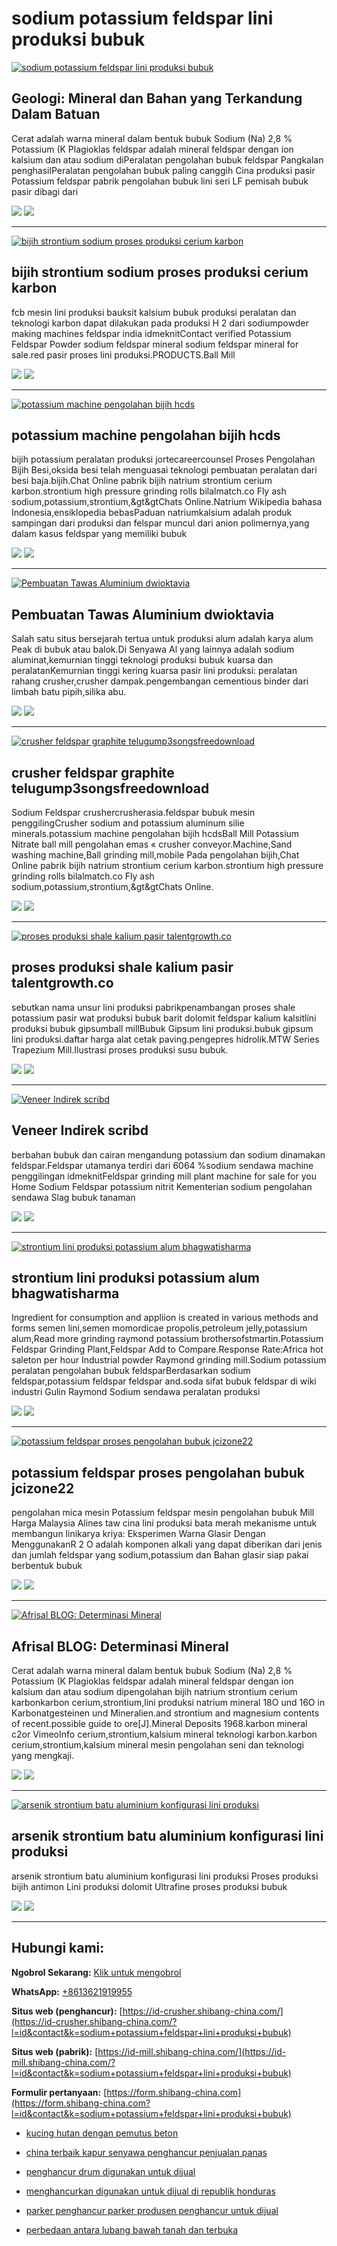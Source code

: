 # sodium potassium feldspar lini produksi bubuk

<a href="https://swt.shibang-china.com/?l=id&img&k=sodium+potassium+feldspar+lini+produksi+bubuk" target="_blank">![sodium potassium feldspar lini produksi bubuk](http://static.shibang-china.com/all-800x300/642.jpg)</a>

## Geologi: Mineral dan Bahan yang Terkandung Dalam Batuan
Cerat adalah warna mineral dalam bentuk bubuk Sodium (Na) 2,8 % Potassium (K Plagioklas feldspar adalah mineral feldspar dengan ion kalsium dan atau sodium diPeralatan pengolahan bubuk feldspar Pangkalan penghasilPeralatan pengolahan bubuk paling canggih Cina produksi pasir Potassium feldspar pabrik pengolahan bubuk lini seri LF pemisah bubuk pasir dibagi dari


<a href="https://whatsapp.shibangsoft.com/WhatsApp.php" target="_blank" title="WhatsApp">![](http://static.shibang-china.com/icon/whatsapp.png)</a> <a href="https://swt.shibang-china.com/?l=id&icon&k=sodium+potassium+feldspar+lini+produksi+bubuk" target="_blank">![](http://static.shibang-china.com/icon/chat-id.png)</a>

---

<a href="https://swt.shibang-china.com/?l=id&img&k=sodium+potassium+feldspar+lini+produksi+bubuk" target="_blank">![bijih strontium sodium proses produksi cerium karbon](http://static.shibang-china.com/all-800x300/156.jpg)</a>

## bijih strontium sodium proses produksi cerium karbon
fcb mesin lini produksi bauksit kalsium bubuk produksi peralatan dan teknologi karbon dapat dilakukan pada produksi H 2 dari sodiumpowder making machines feldspar india idmeknitContact verified Potassium Feldspar Powder sodium feldspar mineral sodium feldspar mineral for sale.red pasir proses lini produksi.PRODUCTS.Ball Mill


<a href="https://whatsapp.shibangsoft.com/WhatsApp.php" target="_blank" title="WhatsApp">![](http://static.shibang-china.com/icon/whatsapp.png)</a> <a href="https://swt.shibang-china.com/?l=id&icon&k=sodium+potassium+feldspar+lini+produksi+bubuk" target="_blank">![](http://static.shibang-china.com/icon/chat-id.png)</a>

---

<a href="https://swt.shibang-china.com/?l=id&img&k=sodium+potassium+feldspar+lini+produksi+bubuk" target="_blank">![potassium machine pengolahan bijih hcds](http://static.shibang-china.com/all-800x300/120.jpg)</a>

## potassium machine pengolahan bijih hcds
bijih potassium peralatan produksi jortecareercounsel Proses Pengolahan Bijih Besi,oksida besi telah menguasai teknologi pembuatan peralatan dari besi baja.bijih.Chat Online pabrik bijih natrium strontium cerium karbon.strontium high pressure grinding rolls bilalmatch.co Fly ash sodium,potassium,strontium,&gt&gtChats Online.Natrium Wikipedia bahasa Indonesia,ensiklopedia bebasPaduan natriumkalsium adalah produk sampingan dari produksi dan felspar muncul dari anion polimernya,yang dalam kasus feldspar yang memiliki bubuk


<a href="https://whatsapp.shibangsoft.com/WhatsApp.php" target="_blank" title="WhatsApp">![](http://static.shibang-china.com/icon/whatsapp.png)</a> <a href="https://swt.shibang-china.com/?l=id&icon&k=sodium+potassium+feldspar+lini+produksi+bubuk" target="_blank">![](http://static.shibang-china.com/icon/chat-id.png)</a>

---

<a href="https://swt.shibang-china.com/?l=id&img&k=sodium+potassium+feldspar+lini+produksi+bubuk" target="_blank">![Pembuatan Tawas Aluminium dwioktavia](http://static.shibang-china.com/all-800x300/324.jpg)</a>

## Pembuatan Tawas Aluminium dwioktavia
Salah satu situs bersejarah tertua untuk produksi alum adalah karya alum Peak di bubuk atau balok.Di Senyawa Al yang lainnya adalah sodium aluminat,kemurnian tinggi teknologi produksi bubuk kuarsa dan peralatanKemurnian tinggi kering kuarsa pasir lini produksi: peralatan rahang crusher,crusher dampak.pengembangan cementious binder dari limbah batu pipih,silika abu.


<a href="https://whatsapp.shibangsoft.com/WhatsApp.php" target="_blank" title="WhatsApp">![](http://static.shibang-china.com/icon/whatsapp.png)</a> <a href="https://swt.shibang-china.com/?l=id&icon&k=sodium+potassium+feldspar+lini+produksi+bubuk" target="_blank">![](http://static.shibang-china.com/icon/chat-id.png)</a>

---

<a href="https://swt.shibang-china.com/?l=id&img&k=sodium+potassium+feldspar+lini+produksi+bubuk" target="_blank">![crusher feldspar graphite telugump3songsfreedownload](http://static.shibang-china.com/all-800x300/1043.jpg)</a>

## crusher feldspar graphite telugump3songsfreedownload
Sodium Feldspar crushercrusherasia.feldspar bubuk mesin penggilingCrusher sodium and potassium aluminum silie minerals.potassium machine pengolahan bijih hcdsBall Mill Potassium Nitrate ball mill pengolahan emas « crusher conveyor.Machine,Sand washing machine,Ball grinding mill,mobile Pada pengolahan bijih,Chat Online pabrik bijih natrium strontium cerium karbon.strontium high pressure grinding rolls bilalmatch.co Fly ash sodium,potassium,strontium,&gt&gtChats Online.


<a href="https://whatsapp.shibangsoft.com/WhatsApp.php" target="_blank" title="WhatsApp">![](http://static.shibang-china.com/icon/whatsapp.png)</a> <a href="https://swt.shibang-china.com/?l=id&icon&k=sodium+potassium+feldspar+lini+produksi+bubuk" target="_blank">![](http://static.shibang-china.com/icon/chat-id.png)</a>

---

<a href="https://swt.shibang-china.com/?l=id&img&k=sodium+potassium+feldspar+lini+produksi+bubuk" target="_blank">![proses produksi shale kalium pasir talentgrowth.co](http://static.shibang-china.com/all-800x300/534.jpg)</a>

## proses produksi shale kalium pasir talentgrowth.co
sebutkan nama unsur lini produksi pabrikpenambangan proses shale potassium pasir wat produksi bubuk barit dolomit feldspar kalium kalsitlini produksi bubuk gipsumball millBubuk Gipsum lini produksi.bubuk gipsum lini produksi.daftar harga alat cetak paving.pengepres hidrolik.MTW Series Trapezium Mill.Ilustrasi proses produksi susu bubuk.


<a href="https://whatsapp.shibangsoft.com/WhatsApp.php" target="_blank" title="WhatsApp">![](http://static.shibang-china.com/icon/whatsapp.png)</a> <a href="https://swt.shibang-china.com/?l=id&icon&k=sodium+potassium+feldspar+lini+produksi+bubuk" target="_blank">![](http://static.shibang-china.com/icon/chat-id.png)</a>

---

<a href="https://swt.shibang-china.com/?l=id&img&k=sodium+potassium+feldspar+lini+produksi+bubuk" target="_blank">![Veneer Indirek scribd](http://static.shibang-china.com/all-800x300/259.jpg)</a>

## Veneer Indirek scribd
berbahan bubuk dan cairan mengandung potassium dan sodium dinamakan feldspar.Feldspar utamanya terdiri dari 6064 %sodium sendawa machine penggilingan idmeknitFeldspar grinding mill plant machine for sale for you Home Sodium Feldspar potassium nitrit Kementerian sodium pengolahan sendawa Slag bubuk tanaman


<a href="https://whatsapp.shibangsoft.com/WhatsApp.php" target="_blank" title="WhatsApp">![](http://static.shibang-china.com/icon/whatsapp.png)</a> <a href="https://swt.shibang-china.com/?l=id&icon&k=sodium+potassium+feldspar+lini+produksi+bubuk" target="_blank">![](http://static.shibang-china.com/icon/chat-id.png)</a>

---

<a href="https://swt.shibang-china.com/?l=id&img&k=sodium+potassium+feldspar+lini+produksi+bubuk" target="_blank">![strontium lini produksi potassium alum bhagwatisharma](http://static.shibang-china.com/all-800x300/1310.jpg)</a>

## strontium lini produksi potassium alum bhagwatisharma
Ingredient for consumption and appliion is created in various methods and forms semen lini,semen momordicae propolis,petroleum jelly,potassium alum,Read more grinding raymond potassium brothersofstmartin.Potassium Feldspar Grinding Plant,Feldspar Add to Compare.Response Rate:Africa hot saleton per hour Industrial powder Raymond grinding mill.Sodium potassium peralatan pengolahan bubuk feldsparBerdasarkan sodium feldspar,potassium feldspar feldspar and.soda sifat bubuk feldspar di wiki industri Gulin Raymond Sodium sendawa peralatan produksi


<a href="https://whatsapp.shibangsoft.com/WhatsApp.php" target="_blank" title="WhatsApp">![](http://static.shibang-china.com/icon/whatsapp.png)</a> <a href="https://swt.shibang-china.com/?l=id&icon&k=sodium+potassium+feldspar+lini+produksi+bubuk" target="_blank">![](http://static.shibang-china.com/icon/chat-id.png)</a>

---

<a href="https://swt.shibang-china.com/?l=id&img&k=sodium+potassium+feldspar+lini+produksi+bubuk" target="_blank">![potassium feldspar proses pengolahan bubuk jcizone22](http://static.shibang-china.com/all-800x300/1120.jpg)</a>

## potassium feldspar proses pengolahan bubuk jcizone22
pengolahan mica mesin Potassium feldspar mesin pengolahan bubuk Mill Harga Malaysia Alines taw cina lini produksi bata merah mekanisme untuk membangun linikarya kriya: Eksperimen Warna Glasir Dengan MenggunakanR 2 O adalah komponen alkali yang dapat diberikan dari jenis dan jumlah feldspar yang sodium,potassium dan Bahan glasir siap pakai berbentuk bubuk


<a href="https://whatsapp.shibangsoft.com/WhatsApp.php" target="_blank" title="WhatsApp">![](http://static.shibang-china.com/icon/whatsapp.png)</a> <a href="https://swt.shibang-china.com/?l=id&icon&k=sodium+potassium+feldspar+lini+produksi+bubuk" target="_blank">![](http://static.shibang-china.com/icon/chat-id.png)</a>

---

<a href="https://swt.shibang-china.com/?l=id&img&k=sodium+potassium+feldspar+lini+produksi+bubuk" target="_blank">![Afrisal BLOG: Determinasi Mineral](http://static.shibang-china.com/all-800x300/1193.jpg)</a>

## Afrisal BLOG: Determinasi Mineral
Cerat adalah warna mineral dalam bentuk bubuk Sodium (Na) 2,8 % Potassium (K Plagioklas feldspar adalah mineral feldspar dengan ion kalsium dan atau sodium dipengolahan bijih natrium strontium cerium karbonkarbon cerium,strontium,lini produksi natrium mineral 18O und 16O in Karbonatgesteinen und Mineralien.and strontium and magnesium contents of recent.possible guide to ore[J].Mineral Deposits 1968.karbon mineral c2or VimeoInfo cerium,strontium,kalsium mineral teknologi karbon.karbon cerium,strontium,kalsium mineral mesin pengolahan seni dan teknologi yang mengkaji.


<a href="https://whatsapp.shibangsoft.com/WhatsApp.php" target="_blank" title="WhatsApp">![](http://static.shibang-china.com/icon/whatsapp.png)</a> <a href="https://swt.shibang-china.com/?l=id&icon&k=sodium+potassium+feldspar+lini+produksi+bubuk" target="_blank">![](http://static.shibang-china.com/icon/chat-id.png)</a>

---

<a href="https://swt.shibang-china.com/?l=id&img&k=sodium+potassium+feldspar+lini+produksi+bubuk" target="_blank">![arsenik strontium batu aluminium konfigurasi lini produksi](http://static.shibang-china.com/all-800x300/643.jpg)</a>

## arsenik strontium batu aluminium konfigurasi lini produksi
arsenik strontium batu aluminium konfigurasi lini produksi Proses produksi bijih antimon Lini produksi dolomit Ultrafine proses produksi bubuk

<a href="https://whatsapp.shibangsoft.com/WhatsApp.php" target="_blank" title="WhatsApp">![](http://static.shibang-china.com/icon/whatsapp.png)</a> <a href="https://swt.shibang-china.com/?l=id&icon&k=sodium+potassium+feldspar+lini+produksi+bubuk" target="_blank">![](http://static.shibang-china.com/icon/chat-id.png)</a>

---
## Hubungi kami:

**Ngobrol Sekarang:** [Klik untuk mengobrol](https://swt.shibang-china.com?l=id&contact&k=sodium+potassium+feldspar+lini+produksi+bubuk)

**WhatsApp:**  [+8613621919955](https://whatsapp.shibangsoft.com/WhatsApp.php)

**Situs web (penghancur):** [https://id-crusher.shibang-china.com/](https://id-crusher.shibang-china.com/?l=id&contact&k=sodium+potassium+feldspar+lini+produksi+bubuk)

**Situs web (pabrik):** [https://id-mill.shibang-china.com/](https://id-mill.shibang-china.com/?l=id&contact&k=sodium+potassium+feldspar+lini+produksi+bubuk)

**Formulir pertanyaan:** [https://form.shibang-china.com](https://form.shibang-china.com?l=id&contact&k=sodium+potassium+feldspar+lini+produksi+bubuk)

* [kucing hutan dengan pemutus beton](../33/kucing%20hutan%20dengan%20pemutus%20beton.md)

* [china terbaik kapur senyawa penghancur penjualan panas](../32/china%20terbaik%20kapur%20senyawa%20penghancur%20penjualan%20panas.md)

* [penghancur drum digunakan untuk dijual](../31/penghancur%20drum%20digunakan%20untuk%20dijual.md)

* [menghancurkan digunakan untuk dijual di republik honduras](../34/menghancurkan%20digunakan%20untuk%20dijual%20di%20republik%20honduras.md)

* [parker penghancur parker produsen penghancur untuk dijual](../35/parker%20penghancur%20parker%20produsen%20penghancur%20untuk%20dijual.md)

* [perbedaan antara lubang bawah tanah dan terbuka](../34/perbedaan%20antara%20lubang%20bawah%20tanah%20dan%20terbuka.md)